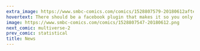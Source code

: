 ```yaml
---
extra_image: https://www.smbc-comics.com/comics/1528807579-20180612after.png
hovertext: There should be a facebook plugin that makes it so you only see the immiseration of friends.
image: https://www.smbc-comics.com/comics/1528807547-20180612.png
next_comic: multiverse-2
prev_comic: statistical
title: News
---
```


